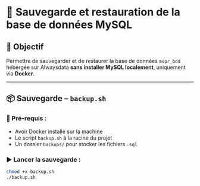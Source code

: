 # 🔄 Sauvegarde et restauration de la base de données MySQL

## 🧠 Objectif
Permettre de sauvegarder et de restaurer la base de données `mspr_bdd` hébergée sur Alwaysdata **sans installer MySQL localement**, uniquement via **Docker**.

---

## 📦 Sauvegarde – `backup.sh`

### 🔧 Pré-requis :
- Avoir Docker installé sur la machine
- Le script `backup.sh` à la racine du projet
- Un dossier `backups/` pour stocker les fichiers `.sql`

### ▶️ Lancer la sauvegarde :
```bash
chmod +x backup.sh
./backup.sh
